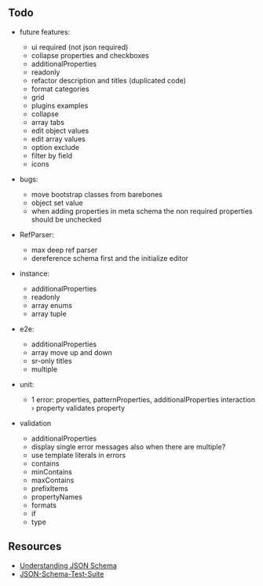 ## Todo

- future features:
    - ui required (not json required)
    - collapse properties and checkboxes
    - additionalProperties
    - readonly
    - refactor description and titles (duplicated code)
    - format categories
    - grid
    - plugins examples
    - collapse
    - array tabs
    - edit object values
    - edit array values
    - option exclude
    - filter by field
    - icons

- bugs:
    - move bootstrap classes from barebones
    - object set value
    - when adding properties in meta schema the non required properties should be unchecked

- RefParser:
    - max deep ref parser
    - dereference schema first and the initialize editor

- instance:
    - additionalProperties
    - readonly
    - array enums
    - array tuple 

- e2e:
    - additionalProperties
    - array move up and down
    - sr-only titles
    - multiple
    
- unit:
    - 1 error: properties, patternProperties, additionalProperties interaction › property validates property
    
- validation
    - additionalProperties
    - display single error messages also when there are multiple?
    - use template literals in errors
    - contains
    - minContains
    - maxContains
    - prefixItems
    - propertyNames
    - formats
    - if
    - type

## Resources
* [Understanding JSON Schema](http://json-schema.org/understanding-json-schema/index.html)
* [JSON-Schema-Test-Suite](https://github.com/json-schema-org/JSON-Schema-Test-Suite)

